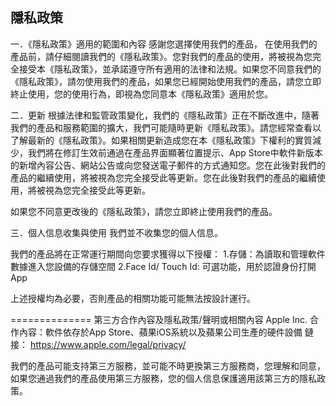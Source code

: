## 隱私政策




一．《隱私政策》適用的範圍和內容
感謝您選擇使用我們的產品， 在使用我們的產品前，請仔細閱讀我們的《隱私政策》。您對我們的產品的使用，將被視為您完全接受本《隱私政策》，並承諾遵守所有適用的法律和法規。如果您不同意我們的《隱私政策》，請勿使用我們的產品，如果您已經開始使用我們的產品，請您立即終止使用，您的使用行為，即視為您同意本《隱私政策》適用於您。

二．更新
根據法律和監管政策變化，我們的《隱私政策》正在不斷改進中，隨著我們的產品和服務範圍的擴大，我們可能隨時更新《隱私政策》。請您經常查看以了解最新的《隱私政策》。如果相關更新造成您在本《隱私政策》下權利的實質減少，我們將在修訂生效前通過在產品界面顯著位置提示、App Store中軟件新版本的新增內容公告、網站公告或向您發送電子郵件的方式通知您。您在此後對我們的產品的繼續使用，將被視為您完全接受此等更新。您在此後對我們的產品的繼續使用，將被視為您完全接受此等更新。

如果您不同意更改後的《隱私政策》，請您立即終止使用我們的產品。

三．個人信息收集與使用
我們並不收集您的個人信息。

我們的產品將在正常運行期間向您要求獲得以下授權：
1.存儲：為讀取和管理軟件數據進入您設備的存儲空間
2.Face Id/ Touch Id: 可選功能，用於認證身份打開App

上述授權均為必要，否則產品的相關功能可能無法按設計運行。

==============
第三方合作內容及隱私政策/聲明或相關內容
Apple Inc.
合作內容：軟件依存於App Store、蘋果iOS系統以及蘋果公司生產的硬件設備
鏈接：
https://www.apple.com/legal/privacy/

我們的產品可能支持第三方服務，並可能不時更換第三方服務商，您理解和同意，如果您通過我們的產品使用第三方服務，您的個人信息保護適用該第三方的隱私政策。
